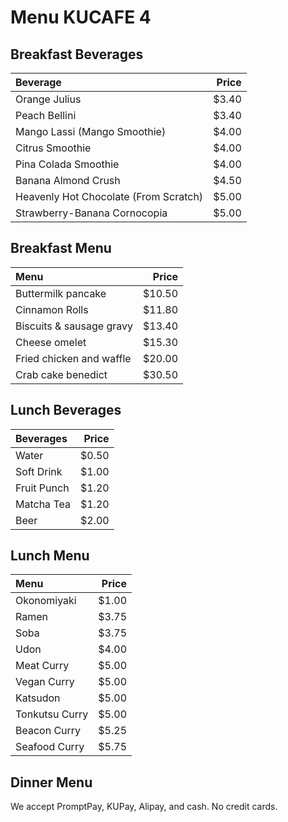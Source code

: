 
# Menu KUCAFE 4

## Breakfast Beverages
|  Beverage   | Price   |
|:------------|--------:|
| Orange Julius |   $3.40|
| Peach Bellini |   $3.40|
| Mango Lassi (Mango Smoothie) |   $4.00|
| Citrus Smoothie |   $4.00|
| Pina Colada Smoothie |   $4.00|
| Banana Almond Crush |   $4.50|
| Heavenly Hot Chocolate (From Scratch) |  $5.00|
| Strawberry-Banana Cornocopia |   $5.00|


## Breakfast Menu
|  Menu   | Price   |
|:------------|--------:|
| Buttermilk pancake| $10.50|
| Cinnamon Rolls| $11.80|
| Biscuits & sausage gravy| $13.40 |
| Cheese omelet| $15.30 |
| Fried chicken and waffle| $20.00 |
| Crab cake benedict| $30.50 |


## Lunch Beverages

| Beverages                                   | Price |
|:---------------------------------------|------:|
| Water | $0.50 | 
| Soft Drink | $1.00 |    
| Fruit Punch | $1.20 |  
| Matcha Tea | $1.20 |    
| Beer | $2.00 | 
   

## Lunch Menu
   
| Menu                                   | Price |
|:---------------------------------------|------:|
| Okonomiyaki | $1.00 | 
| Ramen | $3.75 |
| Soba |$3.75 |    
| Udon | $4.00 | 
| Meat Curry | $5.00 |    
| Vegan Curry | $5.00 |  
| Katsudon | $5.00 |  
| Tonkutsu Curry | $5.00 |  
| Beacon Curry | $5.25 |  
| Seafood Curry | $5.75 |    
    

## Dinner Menu

We accept PromptPay, KUPay, Alipay, and cash. No credit cards.

